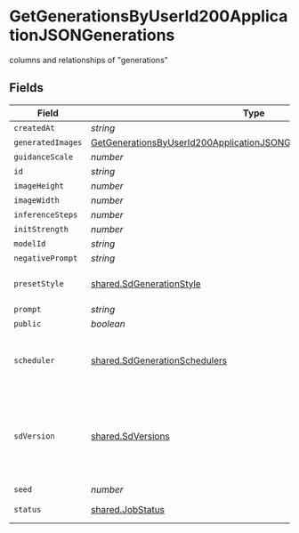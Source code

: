 # GetGenerationsByUserId200ApplicationJSONGenerations

columns and relationships of "generations"


## Fields

| Field                                                                                                                                                                 | Type                                                                                                                                                                  | Required                                                                                                                                                              | Description                                                                                                                                                           |
| --------------------------------------------------------------------------------------------------------------------------------------------------------------------- | --------------------------------------------------------------------------------------------------------------------------------------------------------------------- | --------------------------------------------------------------------------------------------------------------------------------------------------------------------- | --------------------------------------------------------------------------------------------------------------------------------------------------------------------- |
| `createdAt`                                                                                                                                                           | *string*                                                                                                                                                              | :heavy_minus_sign:                                                                                                                                                    | N/A                                                                                                                                                                   |
| `generatedImages`                                                                                                                                                     | [GetGenerationsByUserId200ApplicationJSONGenerationsGeneratedImages](../../models/operations/getgenerationsbyuserid200applicationjsongenerationsgeneratedimages.md)[] | :heavy_minus_sign:                                                                                                                                                    | N/A                                                                                                                                                                   |
| `guidanceScale`                                                                                                                                                       | *number*                                                                                                                                                              | :heavy_minus_sign:                                                                                                                                                    | N/A                                                                                                                                                                   |
| `id`                                                                                                                                                                  | *string*                                                                                                                                                              | :heavy_minus_sign:                                                                                                                                                    | N/A                                                                                                                                                                   |
| `imageHeight`                                                                                                                                                         | *number*                                                                                                                                                              | :heavy_minus_sign:                                                                                                                                                    | N/A                                                                                                                                                                   |
| `imageWidth`                                                                                                                                                          | *number*                                                                                                                                                              | :heavy_minus_sign:                                                                                                                                                    | N/A                                                                                                                                                                   |
| `inferenceSteps`                                                                                                                                                      | *number*                                                                                                                                                              | :heavy_minus_sign:                                                                                                                                                    | N/A                                                                                                                                                                   |
| `initStrength`                                                                                                                                                        | *number*                                                                                                                                                              | :heavy_minus_sign:                                                                                                                                                    | N/A                                                                                                                                                                   |
| `modelId`                                                                                                                                                             | *string*                                                                                                                                                              | :heavy_minus_sign:                                                                                                                                                    | N/A                                                                                                                                                                   |
| `negativePrompt`                                                                                                                                                      | *string*                                                                                                                                                              | :heavy_minus_sign:                                                                                                                                                    | N/A                                                                                                                                                                   |
| `presetStyle`                                                                                                                                                         | [shared.SdGenerationStyle](../../models/shared/sdgenerationstyle.md)                                                                                                  | :heavy_minus_sign:                                                                                                                                                    | The style to generate images with.                                                                                                                                    |
| `prompt`                                                                                                                                                              | *string*                                                                                                                                                              | :heavy_minus_sign:                                                                                                                                                    | N/A                                                                                                                                                                   |
| `public`                                                                                                                                                              | *boolean*                                                                                                                                                             | :heavy_minus_sign:                                                                                                                                                    | N/A                                                                                                                                                                   |
| `scheduler`                                                                                                                                                           | [shared.SdGenerationSchedulers](../../models/shared/sdgenerationschedulers.md)                                                                                        | :heavy_minus_sign:                                                                                                                                                    | The scheduler to generate images with. Defaults to EULER_DISCRETE if not specified.                                                                                   |
| `sdVersion`                                                                                                                                                           | [shared.SdVersions](../../models/shared/sdversions.md)                                                                                                                | :heavy_minus_sign:                                                                                                                                                    | The base version of stable diffusion to use if not using a custom model. v1_5 is 1.5, v2 is 2.1, if not specified it will default to v1_5.                            |
| `seed`                                                                                                                                                                | *number*                                                                                                                                                              | :heavy_minus_sign:                                                                                                                                                    | N/A                                                                                                                                                                   |
| `status`                                                                                                                                                              | [shared.JobStatus](../../models/shared/jobstatus.md)                                                                                                                  | :heavy_minus_sign:                                                                                                                                                    | The status of the current task.                                                                                                                                       |